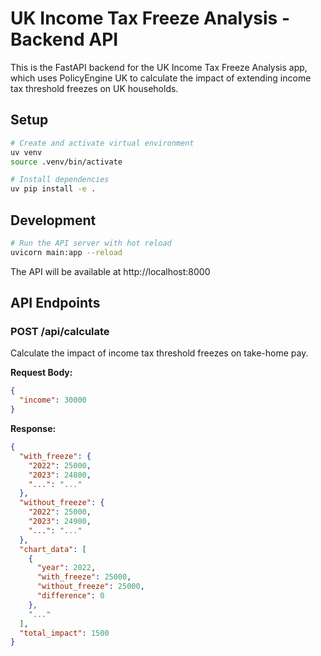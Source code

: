# UK Income Tax Freeze Analysis - Backend API

This is the FastAPI backend for the UK Income Tax Freeze Analysis app, which uses PolicyEngine UK to calculate the impact of extending income tax threshold freezes on UK households.

## Setup

```bash
# Create and activate virtual environment
uv venv
source .venv/bin/activate

# Install dependencies
uv pip install -e .
```

## Development

```bash
# Run the API server with hot reload
uvicorn main:app --reload
```

The API will be available at http://localhost:8000

## API Endpoints

### POST /api/calculate

Calculate the impact of income tax threshold freezes on take-home pay.

**Request Body:**
```json
{
  "income": 30000
}
```

**Response:**
```json
{
  "with_freeze": {
    "2022": 25000,
    "2023": 24800,
    "...": "..."
  },
  "without_freeze": {
    "2022": 25000,
    "2023": 24900,
    "...": "..."
  },
  "chart_data": [
    {
      "year": 2022,
      "with_freeze": 25000,
      "without_freeze": 25000,
      "difference": 0
    },
    "..."
  ],
  "total_impact": 1500
}
```